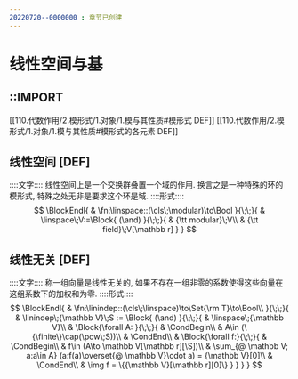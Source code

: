 ```yaml
---
20220720--0000000 : 章节已创建
---
```

# 线性空间与基

## ::IMPORT
[[110.代数作用/2.模形式/1.对象/1.模与其性质#模形式 DEF]]
[[110.代数作用/2.模形式/1.对象/1.模与其性质#模形式的各元素 DEF]]

## 线性空间 [DEF]
::::文字::::
线性空间上是一个交换群叠置一个域的作用. 换言之是一种特殊的环的模形式, 特殊之处无非是要求这个环是域. 
::::形式::::
$$
\BlockEndl{
    & \fn:\linspace::(\cls\;\modular)\to\Bool
}{\;\;}{
    & \linspace\;V:=\Block{
        (\and)
    }{\;\;}{
        & {\tt modular}\;V\\
        & {\tt field}\;V[\mathbb r]
    }
}
$$

## 线性无关 [DEF]
::::文字::::
称一组向量是线性无关的, 如果不存在一组非零的系数使得这些向量在这组系数下的加权和为零. 
::::形式::::
$$
\BlockEndl{
    & \fn:\linindep::(\cls\;\linspace)\to\Set{\rm T}\to\Bool\\
}{\;\;}{
    & \linindep\;{\mathbb V}\;S := \Block{
        (\and)
    }{\;\;}{
        & \linspace\;{\mathbb V}\\
        & \Block{\forall A: }{\;\;}{
            & \CondBegin\\
            & A\in (\{\finite\}\cap(\pow\;S))\\
            & \CondEnd\\
            & \Block{\forall f:}{\;\;}{
                & \CondBegin\\
                & f\in (A\to \mathbb V[\mathbb r][\S])\\
                & \sum_{@ \mathbb V; a:a\in A} (a:f(a)\overset{@ \mathbb V}\cdot a) = {\mathbb V}[0]\\
                & \CondEnd\\
                & \img f = \{{\mathbb V}[\mathbb r][0]\}
            }
        }
    }
}
$$
